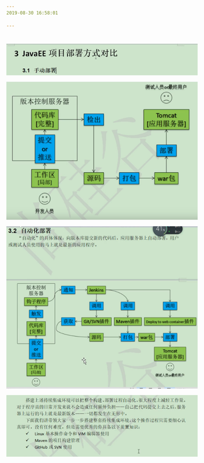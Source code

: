 ```yaml
---
2019-08-30 16:58:01

---
```


#

![1567155520929](../数据结构/数据结构图解/1567155520929.png)

![1567155513137](../数据结构/数据结构图解/1567155513137.png)

![1567155836720](../数据结构/数据结构图解/1567155836720.png)

![1567155916693](../数据结构/数据结构图解/1567155916693.png)

